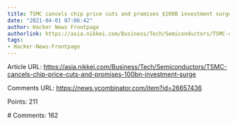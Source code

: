 ```yaml
---
title: TSMC cancels chip price cuts and promises $100B investment surge
date: "2021-04-01 07:06:42"
author: Hacker News Frontpage
authorlink: https://asia.nikkei.com/Business/Tech/Semiconductors/TSMC-cancels-chip-price-cuts-and-promises-100bn-investment-surge
tags:
- Hacker-News-Frontpage
---
```


<p>Article URL: <a href="https://asia.nikkei.com/Business/Tech/Semiconductors/TSMC-cancels-chip-price-cuts-and-promises-100bn-investment-surge">https://asia.nikkei.com/Business/Tech/Semiconductors/TSMC-cancels-chip-price-cuts-and-promises-100bn-investment-surge</a></p>
<p>Comments URL: <a href="https://news.ycombinator.com/item?id=26657436">https://news.ycombinator.com/item?id=26657436</a></p>
<p>Points: 211</p>
<p># Comments: 162</p>

